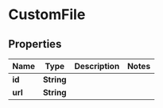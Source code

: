 

# CustomFile


## Properties

Name | Type | Description | Notes
------------ | ------------- | ------------- | -------------
**id** | **String** |  | 
**url** | **String** |  | 



